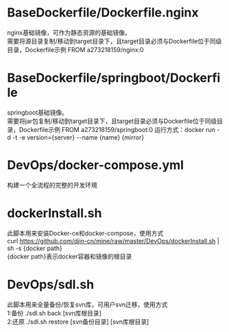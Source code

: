 # BaseDockerfile/Dockerfile.nginx
nginx基础镜像，可作为静态资源的基础镜像。  
需要将源目录复制/移动到target目录下，且target目录必须与Dockerfile位于同级目录，Dockerfile示例
FROM a273218159/nginx:0

# BaseDockerfile/springboot/Dockerfile
springboot基础镜像。  
需要将jar包复制/移动到target目录下，且target目录必须与Dockerfile位于同级目录，Dockerfile示例
FROM a273218159/springboot:0
运行方式：docker run -d -t -e version={server} --name {name} {mirror}

# DevOps/docker-compose.yml
构建一个全流程的完整的开发环境

# dockerInstall.sh
此脚本用来安装Docker-ce和docker-compose，使用方式  
curl https://github.com/djin-cn/mine/raw/master/DevOps/dockerInstall.sh | sh -s {docker path}  
{docker path}表示docker容器和镜像的根目录

# DevOps/sdl.sh  
此脚本用来全量备份/恢复svn库，可用户svn迁移，使用方式  
1:备份 ./sdl.sh back [svn库根目录]  
2:还原 ./sdl.sh restore [svn备份目录] [svn库根目录]
